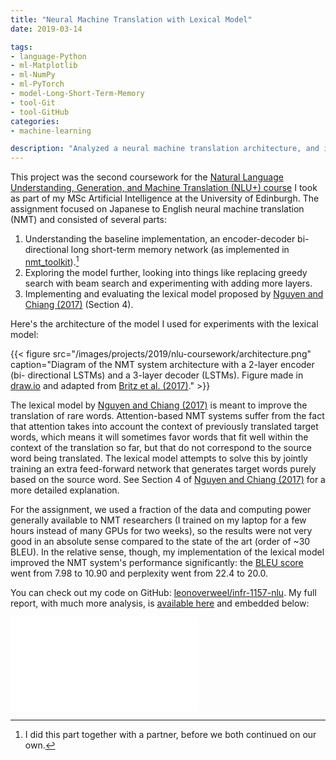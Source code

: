 ```yaml
---
title: "Neural Machine Translation with Lexical Model"
date: 2019-03-14

tags:
- language-Python
- ml-Matplotlib
- ml-NumPy
- ml-PyTorch
- model-Long-Short-Term-Memory
- tool-Git
- tool-GitHub
categories:
- machine-learning

description: "Analyzed a neural machine translation architecture, and implemented and evaluated a lexical model on top of it."
---
```


This project was the second coursework for the [Natural Language Understanding, Generation, and Machine Translation (NLU+) course](https://course.inf.ed.ac.uk/nlu+/) I took as part of my MSc Artificial Intelligence at the University of Edinburgh. The assignment focused on Japanese to English neural machine translation (NMT) and consisted of several parts:

1. Understanding the baseline implementation, an encoder-decoder  bi-directional long short-term memory network (as implemented in [nmt_toolkit](https://github.com/demelin/nmt_toolkit)).[^partner]
1. Exploring the model further, looking into things like replacing greedy search with beam search and experimenting with adding more layers.
1. Implementing and evaluating the lexical model proposed by [Nguyen and Chiang (2017)][nguyen2017improving] (Section 4).

Here's the architecture of the model I used for experiments with the lexical model:

{{< figure src="/images/projects/2019/nlu-coursework/architecture.png" caption="Diagram of the NMT system architecture with a 2-layer encoder (bi- directional LSTMs) and a 3-layer decoder (LSTMs). Figure made in [draw.io](https://draw.io) and adapted from [Britz et al. (2017)](https://arxiv.org/abs/1703.03906)." >}}

The lexical model by [Nguyen and Chiang (2017)][nguyen2017improving] is meant to improve the translation of rare words. Attention-based NMT systems suffer from the fact that attention takes into account the context of previously translated target words, which means it will sometimes favor words that fit well within the context of the translation so far, but that do not correspond to the source word being translated. The lexical model attempts to solve this by jointly training an extra feed-forward network that generates target words purely based on the source word. See Section 4 of [Nguyen and Chiang (2017)][nguyen2017improving] for a more detailed explanation.

For the assignment, we used a fraction of the data and computing power generally available to NMT researchers (I trained on my laptop for a few hours instead of many GPUs for two weeks), so the results were not very good in an absolute sense compared to the state of the art (order of ~30 BLEU). In the relative sense, though, my implementation of the lexical model improved the NMT system's performance significantly: the [BLEU score](https://en.wikipedia.org/wiki/BLEU) went from 7.98 to 10.90 and perplexity went from 22.4 to 20.0. 

You can check out my code on GitHub: [leonoverweel/infr-1157-nlu](https://github.com/leonoverweel/infr-11157-nlu/tree/master/coursework-2). My full report, with much more analysis, is [available here](/pdfs/uoe-nlu-2.pdf) and embedded below:

<embed class="pdf" src="/pdfs/uoe-nlu-2.pdf" alt="pdf" pluginspage="http://www.adobe.com/products/acrobat/readstep2.html">


[^partner]: I did this part together with a partner, before we both continued on our own. 

[nguyen2017improving]: https://arxiv.org/abs/1710.01329